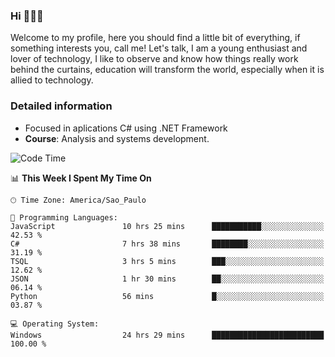 


### Hi 🙋🏽‍♂️

Welcome to my profile, here you should find a little bit of everything, if something interests you, call me! Let's talk,
I am a young enthusiast and lover of technology, I like to observe and know how things really work behind the curtains, 
education will transform the world, especially when it is allied to technology.

### Detailed information
* Focused in aplications C# using .NET Framework
* **Course**: Analysis and systems development.

<!--START_SECTION:waka-->
![Code Time](http://img.shields.io/badge/Code%20Time-415%20hrs%2047%20mins-blue)

📊 **This Week I Spent My Time On** 

```text
🕑︎ Time Zone: America/Sao_Paulo

💬 Programming Languages: 
JavaScript               10 hrs 25 mins      ███████████░░░░░░░░░░░░░░   42.53 % 
C#                       7 hrs 38 mins       ████████░░░░░░░░░░░░░░░░░   31.19 % 
TSQL                     3 hrs 5 mins        ███░░░░░░░░░░░░░░░░░░░░░░   12.62 % 
JSON                     1 hr 30 mins        ██░░░░░░░░░░░░░░░░░░░░░░░   06.14 % 
Python                   56 mins             █░░░░░░░░░░░░░░░░░░░░░░░░   03.87 % 

💻 Operating System: 
Windows                  24 hrs 29 mins      █████████████████████████   100.00 % 
```


<!--END_SECTION:waka-->



